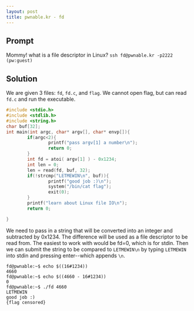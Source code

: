 ```yaml
---
layout: post
title: pwnable.kr - fd
---
```


## Prompt
Mommy! what is a file descriptor in Linux?
`ssh fd@pwnable.kr -p2222 (pw:guest)`

## Solution
We are given 3 files: `fd`, `fd.c`, and `flag`. We cannot open flag, but can read `fd.c` and run the executable.

```c
#include <stdio.h>
#include <stdlib.h>
#include <string.h>
char buf[32];
int main(int argc, char* argv[], char* envp[]){
        if(argc<2){
                printf("pass argv[1] a number\n");
                return 0;
        }
        int fd = atoi( argv[1] ) - 0x1234;
        int len = 0;
        len = read(fd, buf, 32);
        if(!strcmp("LETMEWIN\n", buf)){
                printf("good job :)\n");
                system("/bin/cat flag");
                exit(0);
        }
        printf("learn about Linux file IO\n");
        return 0;

}
```
We need to pass in a string that will be converted into an integer and subtracted by 0x1234. The difference will be used as a file descriptor to be read from. The easiest to work with would be fd=0, which is for stdin. Then we can submit the string to be compared to `LETMEWIN\n` by typing `LETMEWIN` into stdin and pressing enter--which appends `\n`.

```
fd@pwnable:~$ echo $((16#1234))
4660
fd@pwnable:~$ echo $((4660 - 16#1234))
0
fd@pwnable:~$ ./fd 4660
LETMEWIN
good job :)
{flag censored}
```



